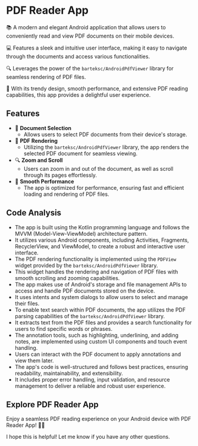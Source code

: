 
# PDF Reader App

📚 A modern and elegant Android application that allows users to conveniently read and view PDF documents on their mobile devices.

💻 Features a sleek and intuitive user interface, making it easy to navigate through the documents and access various functionalities.

🔍 Leverages the power of the `barteksc/AndroidPdfViewer` library for seamless rendering of PDF files.

🎨 With its trendy design, smooth performance, and extensive PDF reading capabilities, this app provides a delightful user experience.

## Features

* 📂 **Document Selection**
    * Allows users to select PDF documents from their device's storage.
* 📖 **PDF Rendering**
    * Utilizing the `barteksc/AndroidPdfViewer` library, the app renders the selected PDF document for seamless viewing.
* 🔍 **Zoom and Scroll**
    * Users can zoom in and out of the document, as well as scroll through its pages effortlessly.
* 🚀 **Smooth Performance**
    * The app is optimized for performance, ensuring fast and efficient loading and rendering of PDF files.

## Code Analysis

* The app is built using the Kotlin programming language and follows the MVVM (Model-View-ViewModel) architecture pattern.
* It utilizes various Android components, including Activities, Fragments, RecyclerView, and ViewModel, to create a robust and interactive user interface.
* The PDF rendering functionality is implemented using the `PDFView` widget provided by the `barteksc/AndroidPdfViewer` library.
* This widget handles the rendering and navigation of PDF files with smooth scrolling and zooming capabilities.
* The app makes use of Android's storage and file management APIs to access and handle PDF documents stored on the device.
* It uses intents and system dialogs to allow users to select and manage their files.
* To enable text search within PDF documents, the app utilizes the PDF parsing capabilities of the `barteksc/AndroidPdfViewer` library.
* It extracts text from the PDF files and provides a search functionality for users to find specific words or phrases.
* The annotation tools, such as highlighting, underlining, and adding notes, are implemented using custom UI components and touch event handling.
* Users can interact with the PDF document to apply annotations and view them later.
* The app's code is well-structured and follows best practices, ensuring readability, maintainability, and extensibility.
* It includes proper error handling, input validation, and resource management to deliver a reliable and robust user experience.

## Explore PDF Reader App

Enjoy a seamless PDF reading experience on your Android device with PDF Reader App! 📱🚀


I hope this is helpful! Let me know if you have any other questions.
